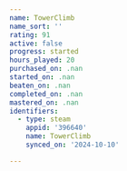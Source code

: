 ```yaml
---
name: TowerClimb
name_sort: ''
rating: 91
active: false
progress: started
hours_played: 20
purchased_on: .nan
started_on: .nan
beaten_on: .nan
completed_on: .nan
mastered_on: .nan
identifiers:
  - type: steam
    appid: '396640'
    name: TowerClimb
    synced_on: '2024-10-10'

---
```

